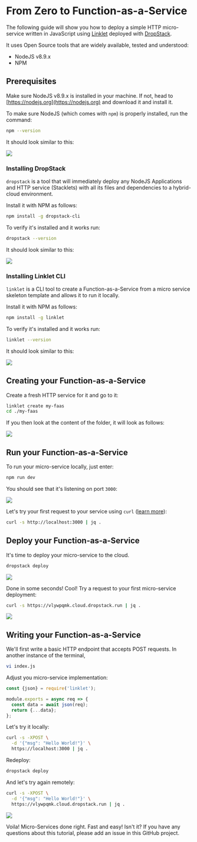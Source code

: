 # From Zero to Function-as-a-Service

The following guide will show you how to deploy a simple HTTP micro-service written in JavaScript using [Linklet](https://linklet.run) deployed with [DropStack](https://dropstack.run).

It uses Open Source tools that are widely available, tested and understood:

- NodeJS v8.9.x
- NPM

## Prerequisites

Make sure NodeJS v8.9.x is installed in your machine. If not, head to [https://nodejs.org](https://nodejs.org) and download it and install it.

To make sure NodeJS (which comes with `npm`) is properly installed, run the command:

```bash
npm --version
```

It should look similar to this:

![](img/npm-version.png)

### Installing DropStack

`dropstack` is a tool that will immediately deploy any NodeJS Applications and HTTP service (Stacklets) with all its files and dependencies to a hybrid-cloud environment.

Install it with NPM as follows:

```bash
npm install -g dropstack-cli
```

To verify it's installed and it works run:

```bash
dropstack --version
```

It should look similar to this:

![](img/dropstack-version.png)

### Installing Linklet CLI

`linklet` is a CLI tool to create a Function-as-a-Service from a micro service skeleton template and allows it to run it locally.

Install it with NPM as follows:

```bash
npm install -g linklet
```

To verify it's installed and it works run:

```bash
linklet --version
```

It should look similar to this:

![](img/linklet-version.png)

## Creating your Function-as-a-Service

Create a fresh HTTP service for it and go to it:

```bash
linklet create my-faas
cd ./my-faas
```

If you then look at the content of the folder, it will look as follows:

![](img/folder-structure.png)

## Run your Function-as-a-Service

To run your micro-service locally, just enter:

```bash
npm run dev
```

You should see that it's listening on port `3000`:

![](img/run-dev.png)

Let's try your first request to your service using `curl` ([learn more](https://gist.github.com/caspyin/2288960)):

```bash
curl -s http://localhost:3000 | jq .
```

## Deploy your Function-as-a-Service

It's time to deploy your micro-service to the cloud.

```bash
dropstack deploy
```

![](img/dropstack-deploy.png)

Done in some seconds! Cool! Try a request to your first micro-service deployment:

```bash
curl -s https://vlywpqmk.cloud.dropstack.run | jq .
```

![](img/curl-get-remote.png)

## Writing your Function-as-a-Service

We'll first write a basic HTTP endpoint that accepts POST requests. In another instance of the terminal,

```bash
vi index.js
```

Adjust you micro-service implementation:

```javascript
const {json} = require('linklet');

module.exports = async req => {
  const data = await json(req);
  return {...data};
};
```

Let's try it locally:

```bash
curl -s -XPOST \
  -d '{"msg": "Hello World!"}' \
  https://localhost:3000 | jq .
```

Redeploy:

```bash
dropstack deploy
```

And let's try again remotely:

```bash
curl -s -XPOST \
  -d '{"msg": "Hello World!"}' \
  https://vlywpqmk.cloud.dropstack.run | jq .
```

![](img/curl-post.png)

Voila! Micro-Services done right. Fast and easy! Isn't it? If you have any questions about this tutorial, please add an issue in this GitHub project.